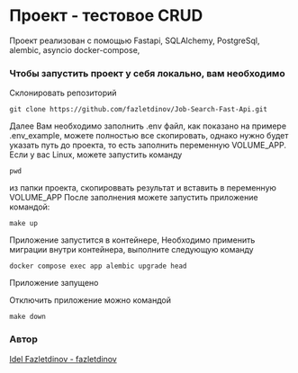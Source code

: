 # Проект - тестовое CRUD

Проект реализован с помощью Fastapi, SQLAlchemy, PostgreSql, alembic, asyncio
docker-compose,

### Чтобы запустить проект у себя локально, вам необходимо

Склонировать репозиторий

```
git clone https://github.com/fazletdinov/Job-Search-Fast-Api.git
```

Далее Вам необходимо заполнить .env файл, как показано
на примере .env_example, можете полностью все скопировать,
однако нужно будет указать путь до проекта, то есть заполнить
переменную VOLUME_APP. Если у вас Linux, можете запустить команду

```commandline
pwd
```

из папки проекта, скопироввать результат и вставить в переменную VOLUME_APP
После заполнения можете запустить приложение командой:

```
make up
```

Приложение запустится в контейнере,
Необходимо применить миграции внутри контейнера,
выполните следующую команду

```
docker compose exec app alembic upgrade head
```

Приложение запущено

Отключить приложение можно командой

```commandline
make down
```

### Автор

[Idel Fazletdinov - fazletdinov](https://github.com/fazletdinov)
